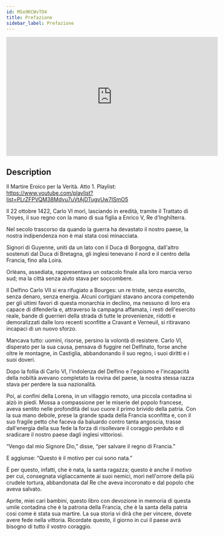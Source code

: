 ```yaml
---
id: MSo9KCWvTO4
title: Prefazione
sidebar_label: Prefazione
---
```


<iframe
  width="560"
  height="315"
  src="https://www.youtube.com/embed/MSo9KCWvTO4"
  title="YouTube video player"
  frameborder="0"
  allow="accelerometer; autoplay; clipboard-write; encrypted-media; gyroscope; picture-in-picture; web-share"
  referrerpolicy="strict-origin-when-cross-origin"
  allowfullscreen
></iframe>

## Description

Il Martire Eroico per la Verità. Atto 1. 
Playlist: https://www.youtube.com/playlist?list=PLrZFPVQM38Mdyu7uVtAjDTugvUw7ISmO5 

Il 22 ottobre 1422, Carlo VI morì, lasciando in eredità, tramite il Trattato di Troyes, il suo regno con la mano di sua figlia a Enrico V, Re d'Inghilterra.

Nel secolo trascorso da quando la guerra ha devastato il nostro paese, la nostra indipendenza non è mai stata così minacciata.

Signori di Guyenne, uniti da un lato con il Duca di Borgogna, dall'altro sostenuti dal Duca di Bretagna, gli inglesi tenevano il nord e il centro della Francia, fino alla Loira.

Orléans, assediata, rappresentava un ostacolo finale alla loro marcia verso sud; ma la città senza aiuto stava per soccombere.

Il Delfino Carlo VII si era rifugiato a Bourges: un re triste, senza esercito, senza denaro, senza energia. Alcuni cortigiani stavano ancora competendo per gli ultimi favori di questa monarchia in declino, ma nessuno di loro era capace di difenderla e, attraverso la campagna affamata, i resti dell'esercito reale, bande di guerrieri della strada di tutte le provenienze, ridotti e demoralizzati dalle loro recenti sconfitte a Cravant e Verneuil, si ritiravano incapaci di un nuovo sforzo.

Mancava tutto: uomini, risorse, persino la volontà di resistere. Carlo VI, disperato per la sua causa, pensava di fuggire nel Delfinato, forse anche oltre le montagne, in Castiglia, abbandonando il suo regno, i suoi diritti e i suoi doveri.

Dopo la follia di Carlo VI, l'indolenza del Delfino e l'egoismo e l'incapacità della nobiltà avevano completato la rovina del paese, la nostra stessa razza stava per perdere la sua nazionalità.

Poi, ai confini della Lorena, in un villaggio remoto, una piccola contadina si alzò in piedi. Mossa a compassione per le miserie del popolo francese, aveva sentito nelle profondità del suo cuore il primo brivido della patria. Con la sua mano debole, prese la grande spada della Francia sconfitta e, con il suo fragile petto che faceva da baluardo contro tanta angoscia, trasse dall'energia della sua fede la forza di risollevare il coraggio perduto e di sradicare il nostro paese dagli inglesi vittoriosi.

“Vengo dal mio Signore Dio,” disse, “per salvare il regno di Francia.”

E aggiunse: “Questo è il motivo per cui sono nata.”

È per questo, infatti, che è nata, la santa ragazza; questo è anche il motivo per cui, consegnata vigliaccamente ai suoi nemici, morì nell'orrore della più crudele tortura, abbandonata dal Re che aveva incoronato e dal popolo che aveva salvato.

Aprite, miei cari bambini, questo libro con devozione in memoria di questa umile contadina che è la patrona della Francia, che è la santa della patria cosi come è stata sua martire. La sua storia vi dirà che per vincere, dovete avere fede nella vittoria. Ricordate questo, il giorno in cui il paese avrà bisogno di tutto il vostro coraggio.
